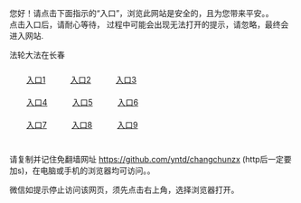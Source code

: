 您好！请点击下面指示的“入口”，浏览此网站是安全的，且为您带来平安。。 <br/>
点击入口后，请耐心等待， 过程中可能会出现无法打开的提示，请忽略，最终会进入网站. </br>

法轮大法在长春<br/>
<div style="padding:10px"><a style="margin:20px" target="_blank" href="https://d1y3wej26jfm00.cloudfront.net/2Qpsp?fpotzjo" id="ccLink1" rel="nofollow">入口1</a> <a target="_blank" style="margin:20px" href="https://d8kxynl9pkn6i.cloudfront.net/2Qpsp?vpyofsdy" id="ccLink2" rel="nofollow">入口2</a> <a style="margin:20px" target="_blank" href="https://d1obqwd6eqrwo7.cloudfront.net/2Qpsp?trsbqpzg" id="ccLink3" rel="nofollow">入口3</a></div>

<div style="padding:10px" ><a style="margin:20px" target="_blank" href="https://d1y3wej26jfm00.cloudfront.net/2Qpsp?fpotzjo" id="ccLink4" rel="nofollow">入口4</a> <a style="margin:20px" href="https://d8kxynl9pkn6i.cloudfront.net/2Qpsp?vpyofsdy" target="_blank" id="ccLink5" rel="nofollow">入口5</a> <a style="margin:20px" href="https://d1obqwd6eqrwo7.cloudfront.net/2Qpsp?trsbqpzg" target="_blank" id="ccLink6" rel="nofollow">入口6</a></div>

<div style="padding:10px"><a style="margin:20px" target="_blank" href="https://d1y3wej26jfm00.cloudfront.net/2Qpsp?fpotzjo" id="ccLink7" rel="nofollow">入口7</a> <a style="margin:20px" href="https://d8kxynl9pkn6i.cloudfront.net/2Qpsp?vpyofsdy" target="_blank" id="ccLink8" rel="nofollow">入口8</a> <a style="margin:20px" target="_blank" href="https://d1obqwd6eqrwo7.cloudfront.net/2Qpsp?trsbqpzg" id="ccLink9" rel="nofollow">入口9</a></div>

<br/>



请复制并记住免翻墙网址 https://github.com/yntd/changchunzx (http后一定要加s)，在电脑或手机的浏览器均可访问。。<br/>

微信如提示停止访问该网页，须先点击右上角，选择浏览器打开。
